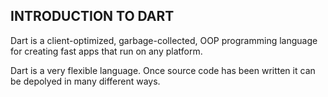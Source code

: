 ## **INTRODUCTION TO DART**

Dart is a client-optimized, garbage-collected, OOP programming language for creating fast apps that run on any platform.

Dart is a very flexible language. Once source code has been written it can be depolyed in many different ways.